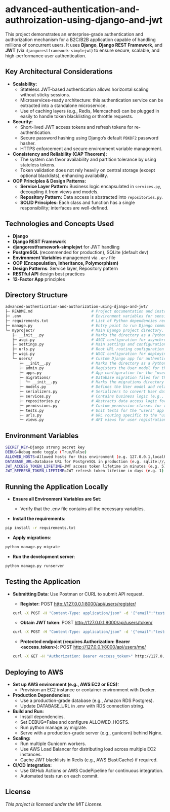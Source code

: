 # advanced-authentication-and-authroization-using-django-and-jwt

This project demonstrates an enterprise-grade authentication and authorization mechanism for a B2C/B2B application capable of handling millions of concurrent users. It uses **Django**, **Django REST Framework**, and **JWT** (via `djangorestframework-simplejwt`) to ensure secure, scalable, and high-performance user authentication.

## Key Architectural Considerations

- **Scalability:**
  - Stateless JWT-based authentication allows horizontal scaling without sticky sessions.
  - Microservices-ready architecture: this authentication service can be extracted into a standalone microservice.
  - Use of caching layers (e.g., Redis, Memcached) can be plugged in easily to handle token blacklisting or throttle requests.
- **Security:**
  - Short-lived JWT access tokens and refresh tokens for re-authentication.
  - Secure password hashing using Django’s default `PBKDF2` password hasher.
  - HTTPS enforcement and secure environment variable management.
- **Consistency and Reliability (CAP Theorem):**
  - The system can favor availability and partition tolerance by using stateless tokens.
  - Token validation does not rely heavily on central storage (except optional blacklists), enhancing availability.
- **OOP Principles & Design Patterns:**
  - **Service Layer Pattern:** Business logic encapsulated in `services.py`, decoupling it from views and models.
  - **Repository Pattern:** Data access is abstracted into `repositories.py`.
  - **SOLID Principles:** Each class and function has a single responsibility; interfaces are well-defined.

## Technologies and Concepts Used

- **Django**
- **Django REST Framework**
- **djangorestframework-simplejwt** for JWT handling
- **PostgreSQL** (recommended for production), SQLite (default dev)
- **Environment Variables** management via `.env` file
- **OOP (Encapsulation, Inheritance, Polymorphism)**
- **Design Patterns**: Service layer, Repository pattern
- **RESTful API** design best practices
- **12-Factor App** principles

## Directory Structure

```bash
advanced-authentication-and-authorization-using-django-and-jwt/
├─ README.md                          # Project documentation and instructions.
├─ .env                               # Environment variables for sensitive data and configuration.
├─ requirements.txt                   # List of Python dependencies required for the project.
├─ manage.py                          # Entry point to run Django commands (e.g., runserver, migrate).
└─ myproject/                         # Main Django project directory.
   ├─ __init__.py                     # Marks the directory as a Python package.
   ├─ asgi.py                         # ASGI configuration for asynchronous server deployments.
   ├─ settings.py                     # Main settings and configurations for the Django project.
   ├─ urls.py                         # Root URL routing configuration for the project.
   ├─ wsgi.py                         # WSGI configuration for deploying the project to production servers.
   └─ users/                          # Custom Django app for authentication and user management.
      ├─ __init__.py                  # Marks the directory as a Python package.
      ├─ admin.py                     # Registers the User model for the Django admin interface.
      ├─ apps.py                      # App configuration for the "users" app.
      ├─ migrations/                  # Database migration files for the "users" app.
      │  └─ __init__.py               # Marks the migrations directory as a Python package.
      ├─ models.py                    # Defines the User model and related database schema.
      ├─ serializers.py               # Serializers to convert User data between Python objects and JSON.
      ├─ services.py                  # Contains business logic (e.g., user registration).
      ├─ repositories.py              # Abstracts data access logic for cleaner code.
      ├─ permissions.py               # Custom permission classes for role-based access control.
      ├─ tests.py                     # Unit tests for the "users" app's models, views, and services.
      ├─ urls.py                      # URL routing specific to the "users" app endpoints.
      └─ views.py                     # API views for user registration, login, and protected endpoints.
```

## Environment Variables

```bash
SECRET_KEY=Django strong secret key
DEBUG=Debug mode toggle (True/False)
ALLOWED_HOSTS=Allowed hosts for this environment (e.g. 127.0.0.1,localhost)
DATABASE_URL=Database URL for PostgreSQL in production (e.g. sqlite:///db.sqlite3)
JWT_ACCESS_TOKEN_LIFETIME=JWT access token lifetime in minutes (e.g. 5)
JWT_REFRESH_TOKEN_LIFETIME=JWT refresh token lifetime in days (e.g. 1)
```

## Running the Application Locally

- **Ensure all Environment Variables are Set**:
    - Verify that the .env file contains all the necessary variables.

- **Install the requirements**:

```bash
pip install -r requirements.txt
```

- **Apply migrations**:

```bash
python manage.py migrate
```

- **Run the development server**:

```bash
python manage.py runserver
```

## Testing the Application

- **Submitting Data**: Use Postman or CURL to submit API request.
    - **Register**: POST http://127.0.0.1:8000/api/users/register/

    ```bash
    curl -X POST -H "Content-Type: application/json" -d '{"email":"test@example.com","password":"YourPassword123"}' http://127.0.0.1:8000/api/users/register/
    ```

    - **Obtain JWT token**: POST http://127.0.0.1:8000/api/users/token/

    ```bash
    curl -X POST -H "Content-Type: application/json" -d '{"email":"test@example.com","password":"YourPassword123"}' http://127.0.0.1:8000/api/users/token/
    ```

    - **Protected endpoint (requires Authorization: Bearer <access_token>)**: POST http://127.0.0.1:8000/api/users/me/

    ```bash
    curl -X GET -H "Authorization: Bearer <access_token>" http://127.0.0.1:8000/api/users/me/
    ```

## Deploying to AWS

- **Set up AWS environment (e.g., AWS EC2 or ECS):**
  - Provision an EC2 instance or container environment with Docker.
- **Production Dependencies:**
  - Use a production-grade database (e.g., Amazon RDS Postgres).
  - Update DATABASE_URL in .env with RDS connection string.
- **Build and Run:**
  - Install dependencies.
  - Set DEBUG=False and configure ALLOWED_HOSTS.
  - Run python manage.py migrate.
  - Serve with a production-grade server (e.g., gunicorn) behind Nginx.
- **Scaling:**
  - Run multiple Gunicorn workers.
  - Use AWS Load Balancer for distributing load across multiple EC2 instances.
  - Cache JWT blacklists in Redis (e.g., AWS ElastiCache) if required.
- **CI/CD Integration:**
  - Use GitHub Actions or AWS CodePipeline for continuous integration.
  - Automated tests run on each commit.

## License

*This project is licensed under the MIT License.*
